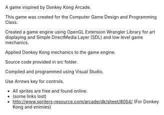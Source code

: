 A game inspired by Donkey Kong Arcade.

This game was created for the Computer Game Design and Programming Class.

Created a game engine using OpenGL Extension Wrangler Library for art displaying and Simple DirectMedia Layer (SDL) and 
low level game mechanics.

Applied Donkey Kong mechanics to the game engine.

Source code provided in src folder. 

Compiled and programmed using Visual Studio.

Use Arrows key for controls.

* All sprites are free and found online.
* (some links lost)
* http://www.spriters-resource.com/arcade/dk/sheet/8054/ (For Donkey Kong and enimies)
